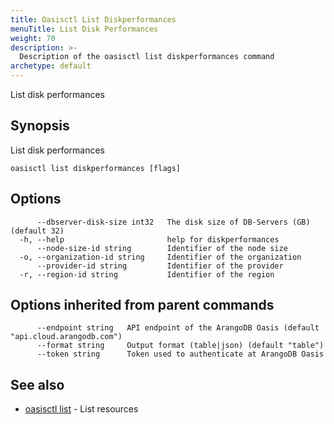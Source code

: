 ```yaml
---
title: Oasisctl List Diskperformances
menuTitle: List Disk Performances
weight: 70
description: >-
  Description of the oasisctl list diskperformances command
archetype: default
---
```

List disk performances

## Synopsis

List disk performances

```
oasisctl list diskperformances [flags]
```

## Options

```
      --dbserver-disk-size int32   The disk size of DB-Servers (GB) (default 32)
  -h, --help                       help for diskperformances
      --node-size-id string        Identifier of the node size
  -o, --organization-id string     Identifier of the organization
      --provider-id string         Identifier of the provider
  -r, --region-id string           Identifier of the region
```

## Options inherited from parent commands

```
      --endpoint string   API endpoint of the ArangoDB Oasis (default "api.cloud.arangodb.com")
      --format string     Output format (table|json) (default "table")
      --token string      Token used to authenticate at ArangoDB Oasis
```

## See also

* [oasisctl list](_index.md)	 - List resources

